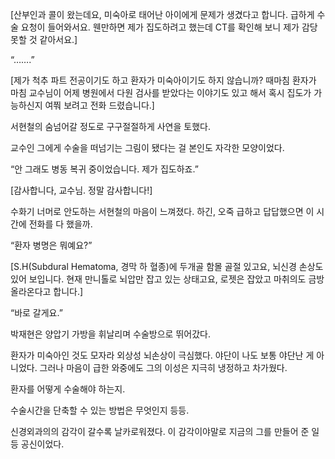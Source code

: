 [산부인과 콜이 왔는데요, 미숙아로 태어난 아이에게 문제가 생겼다고 합니다. 급하게 수술 요청이 들어와서요. 웬만하면 제가 집도하려고 했는데 CT를 확인해 보니 제가 감당 못할 것 같아서요.]

“…….”

[제가 척추 파트 전공이기도 하고 환자가 미숙아이기도 하지 않습니까? 때마침 환자가 마침 교수님이 어제 병원에서 다원 검사를 받았다는 이야기도 있고 해서 혹시 집도가 가능하신지 여쭤 보려고 전화 드렸습니다.]

서현철의 숨넘어갈 정도로 구구절절하게 사연을 토했다.

교수인 그에게 수술을 떠넘기는 그림이 됐다는 걸 본인도 자각한 모양이었다.

“안 그래도 병동 복귀 중이었습니다. 제가 집도하죠.”

[감사합니다, 교수님. 정말 감사합니다!]

수화기 너머로 안도하는 서현철의 마음이 느껴졌다. 하긴, 오죽 급하고 답답했으면 이 시간에 전화를 다 했을까.

“환자 병명은 뭐예요?”

[S.H(Subdural Hematoma, 경막 하 혈종)에 두개골 함몰 골절 있고요, 뇌신경 손상도 있어 보입니다. 현재 만니톨로 뇌압만 잡고 있는 상태고요, 로젯은 잡았고 마취의도 금방 올라온다고 합니다.]

“바로 갈게요.”

박재현은 양압기 가방을 휘날리며 수술방으로 뛰어갔다.

환자가 미숙아인 것도 모자라 외상성 뇌손상이 극심했다. 야단이 나도 보통 야단난 게 아니었다. 그러나 마음이 급한 와중에도 그의 이성은 지극히 냉정하고 차가웠다.

환자를 어떻게 수술해야 하는지.

수술시간을 단축할 수 있는 방법은 무엇인지 등등.

신경외과의의 감각이 갈수록 날카로워졌다. 이 감각이야말로 지금의 그를 만들어 준 일등 공신이었다.